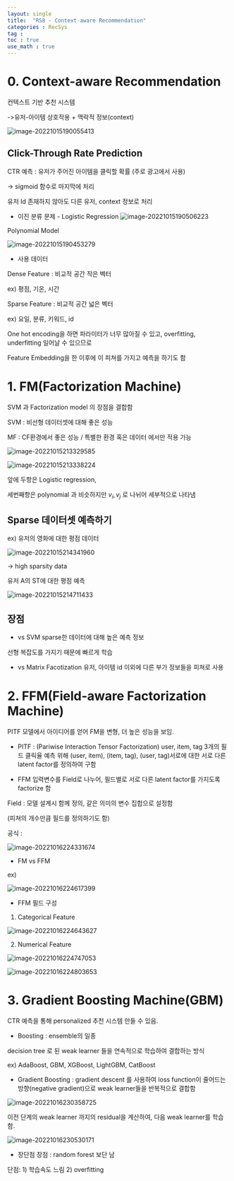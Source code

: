```yaml
---
layout: single
title:  "RS8 - Context-aware Recommendation"
categories : RecSys
tag : 
toc : true
use_math : true
---
```


# 0. Context-aware Recommendation
컨텍스트 기반 추천 시스템

->유저-아이템 상호작용 + 맥락적 정보(context)

![image-20221015190055413](/images/2022-10-15-RecSys8/image-20221015190055413.png)


## Click-Through Rate Prediction
CTR 예측 : 유저가 주어진 아이템을 클릭할 확률 (주로 광고에서 사용)

-> sigmoid 함수로 마지막에 처리

유저 Id 존재하지 않아도 다른 유저, context 정보로 처리

+ 이진 분류 문제 - Logistic Regression
![image-20221015190506223](/images/2022-10-15-RecSys8/image-20221015190506223.png)

Polynomial Model

![image-20221015190453279](/images/2022-10-15-RecSys8/image-20221015190453279.png)

+ 사용 데이터

Dense Feature : 비교적 공간 작은 벡터 

ex) 평점, 기온, 시간

Sparse Feature : 비교적 공간 넓은 벡터

ex) 요일, 분류, 키워드, id

One hot encoding을 하면 파라미터가 너무 많아질 수 있고, overfitting, underfitting 일어날 수 있으므로

Feature Embedding을 한 이후에 이 피쳐를 가지고 예측을 하기도 함



# 1. FM(Factorization Machine)
SVM 과 Factorization model 의 장점을 결합함

SVM : 비선형 데이터셋에 대해 좋은 성능

MF : CF환경에서 좋은 성능 / 특별한 환경 혹은 데이터 에서만 적용 가능

![image-20221015213329585](/images/2022-10-15-RecSys8/image-20221015213329585.png)

![image-20221015213338224](/images/2022-10-15-RecSys8/image-20221015213338224.png)

앞에 두항은 Logistic regression,

세번째항은 polynomial 과 비슷하지만 $v_i , v_j$ 로 나뉘어 세부적으로 나타냄


## Sparse 데이터셋 예측하기
ex) 유저의 영화에 대한 평점 데이터

![image-20221015214341960](/images/2022-10-15-RecSys8/image-20221015214341960.png)

-> high sparsity data

유저 A의 ST에 대한 평점 예측

![image-20221015214711433](/images/2022-10-15-RecSys8/image-20221015214711433.png)


## 장점
+ vs SVM
sparse한 데이터에 대해 높은 예측 정보

선형 복잡도를 가지기 때문에 빠르게 학습

+ vs Matrix Facotization
유저, 아이템 id 이외에 다른 부가 정보들을 피쳐로 사용






# 2. FFM(Field-aware Factorization Machine)
PITF 모델에서 아이디어를 얻어 FM을 변형, 더 높은 성능을 보임.

+ PITF : (Pariwise Interaction Tensor Factorization)
user, item, tag 3개의 필드 클릭율 예측 위해 (user, item), (item, tag), (user, tag)서로에 대한 서로 다른 latent factor를 정의하여 구함


+ FFM
입력변수를 Field로 나누어, 필드별로 서로 다른 latent factor를 가지도록 factorize 함

Field : 모델 설계시 함께 정의, 같은 의미의 변수 집합으로 설정함

(피쳐의 개수만큼 필드를 정의하기도 함)

공식 :

![image-20221016224331674](/images/2022-10-15-RecSys8/image-20221016224331674.png)

+ FM vs FFM

ex)

![image-20221016224617399](/images/2022-10-15-RecSys8/image-20221016224617399.png)

+ FFM 필드 구성

1) Categorical Feature

![image-20221016224643627](/images/2022-10-15-RecSys8/image-20221016224643627.png)

2) Numerical Feature

![image-20221016224747053](/images/2022-10-15-RecSys8/image-20221016224747053.png)

![image-20221016224803653](/images/2022-10-15-RecSys8/image-20221016224803653.png)




# 3. Gradient Boosting Machine(GBM)
CTR 예측을 통해 personalized 추천 시스템 만들 수 있음.


+ Boosting
: ensemble의 일종

decision tree 로 된 weak learner 들을 연속적으로 학습하여 결합하는 방식

ex) AdaBoost, GBM, XGBoost, LightGBM, CatBoost

+ Gradient Boosting
: gradient descent 를 사용하여 loss function이 줄어드는 방향(negative gradient)으로 weak learner들을 반복적으로 결합함

![image-20221016230358725](/images/2022-10-15-RecSys8/image-20221016230358725.png)

이전 단계의 weak learner 까지의 residual을 계산하여, 다음 weak learner를 학습함.

![image-20221016230530171](/images/2022-10-15-RecSys8/image-20221016230530171.png)


+ 장단점
장점 : random forest 보단 남

단점: 1) 학습속도 느림 2) overfitting